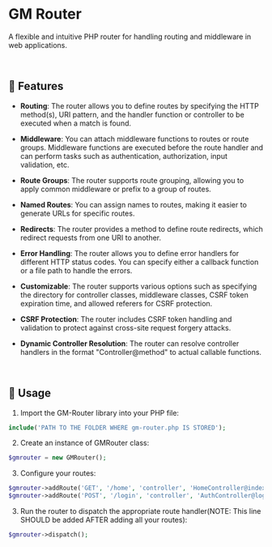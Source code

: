 # GM Router
A flexible and intuitive PHP router for handling routing and middleware in web applications.

<br>

## 🌟 Features
- **Routing**: The router allows you to define routes by specifying the HTTP method(s), URI pattern, and the handler function or controller to be executed when a match is found.

- **Middleware**: You can attach middleware functions to routes or route groups. Middleware functions are executed before the route handler and can perform tasks such as authentication, authorization, input validation, etc.

- **Route Groups**: The router supports route grouping, allowing you to apply common middleware or prefix to a group of routes.

- **Named Routes**: You can assign names to routes, making it easier to generate URLs for specific routes.

- **Redirects**: The router provides a method to define route redirects, which redirect requests from one URI to another.

- **Error Handling**: The router allows you to define error handlers for different HTTP status codes. You can specify either a callback function or a file path to handle the errors.

- **Customizable**: The router supports various options such as specifying the directory for controller classes, middleware classes, CSRF token expiration time, and allowed referers for CSRF protection.

- **CSRF Protection**: The router includes CSRF token handling and validation to protect against cross-site request forgery attacks.

- **Dynamic Controller Resolution**: The router can resolve controller handlers in the format "Controller@method" to actual callable functions.

<br>

## 📘 Usage
1. Import the GM-Router library into your PHP file:
```php
include('PATH TO THE FOLDER WHERE gm-router.php IS STORED');
```

2. Create an instance of GMRouter class:
```php
$gmrouter = new GMRouter();
```

3. Configure your routes:
```php
$gmrouter->addRoute('GET', '/home', 'controller', 'HomeController@index');
$gmrouter->addRoute('POST', '/login', 'controller', 'AuthController@login');
```

3. Run the router to dispatch the appropriate route handler(NOTE: This line SHOULD be added AFTER adding all your routes):
```php
$gmrouter->dispatch();
```
